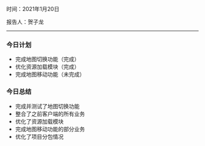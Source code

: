 时间：2021年1月20日

报告人：贺子龙

---

### 今日计划

* 完成地图切换功能（完成）
* 优化资源加载模块（完成）
* 完成地图移动功能（未完成）

### 今日总结

* 完成并测试了地图切换功能
* 整合了之前客户端的所有业务
* 优化了资源加载模块
* 完成地图移动功能的部分业务
* 优化了项目分包情况